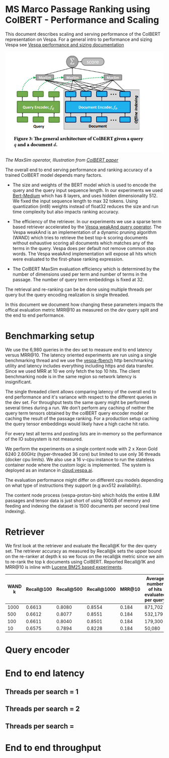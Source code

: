 <!-- Copyright Verizon Media. Licensed under the terms of the Apache 2.0 license. See LICENSE in the project root.-->

# MS Marco Passage Ranking using ColBERT - Performance and Scaling

This document describes scaling and serving performance of the ColBERT representation on Vespa. For a general intro to performance
and sizing Vespa see [Vespa performance and sizing documentation](https://docs.vespa.ai/documentation/performance/sizing-search.html)

![Colbert MaxSim](img/colbert_illustration_zoom.png)

*The MaxSim operator, Illustration from [ColBERT paper](https://arxiv.org/abs/2004.12832)*

The overall end to end serving performance and ranking accuracy of a trained ColBERT model depends many factors.

- The size and weights of the BERT model which is used to encode the query and the query input sequence length. In our experiments we used [Bert-Medium](https://huggingface.co/google/bert_uncased_L-8_H-512_A-8)
which has 8 layers, and uses hidden dimensionality 512. We fixed the input sequence length to max 32 tokens. Using quantization (int8) weights instead of float32 reduces the
size and run time complexity but also impacts ranking accuracy. 

- The efficiency of the retriever. In our experiments we use a sparse term based retriever accelerated 
by the [Vespa weakAnd query operator](https://docs.vespa.ai/en/using-wand-with-vespa.html). 
The Vespa weakAnd is an implementation of a dynamic pruning algorithm (WAND) which tries
to retrieve the best top-k scoring documents without exhaustive scoring all documents which matches any of the terms in the query. Vespa
does per default not remove common stop words. The Vespa weakAnd implementation will expose all hits which were evaluated to the first-phase ranking expression.

- The ColBERT MaxSim evaluation efficiency which is determined by the number of dimensions used per term and number of terms in the passage. The number of query term embeddings is fixed at 32. 

The retrieval and re-ranking can be be done using multiple threads per query but the query encoding realization is single threaded.  

In this document we document how changing these parameters impacts the offical evaluation metric MRR@10 as measured on 
 the *dev* query split and the end to end performance.  

# Benchmarking setup
We use the 6,980 queries in the dev set to measure end to end latency versus MRR@10.  The latency oriented experiments are run using a single
benchmarking thread and we use the [vespa-fbench](https://docs.vespa.ai/documentation/performance/vespa-benchmarking.html)
http benchmarking utility and latency includes everything including https and data transfer. Since we used MRR at 10 we only fetch the top 10 hits. 
The client benchmarking node is in the same region so network latency is insignificant.  

The single threaded client allows comparing latency of the overall end to end performance and it's variance with respect to the 
different queries in the dev set.  For throughput tests the same query might be performed several times during a run.
We don't perform any caching of neither the query term tensors obtained by the colBERT query encoder model or caching the result of the passage ranking. 
For a production setup caching the query tensor embeddings would likely have a high cache hit ratio. 

For every test all terms and posting 
lists are in-memory so the performance of the IO subsystem is not measured.  

We perform the experiments on a single content node with 2 x Xeon Gold 6240 2.60GHz (hyper-threaded 36 core) but limited to use only 36 threads (docker cpu limits). 
We also use a 16 v-cpu instance to run the stateless container node where the custom logic is implemented. 
The system is deployed as an instance in [cloud.vespa.ai](https://cloud.vespa.ai/).


The evaluation performance might differ on different cpu models depending on what type of instructions they support (e.g avx512 availability).

The content node process (vespa-proton-bin) which holds the entire 8.8M passages and tensor data is just short of using 100GB of memory and feeding and indexing the dataset is 1500 documents per second 
(real time indexing).


# Retriever 

We first look at the retriever and evaluate the Recall@K for the dev query set. The retriever accuracy as measured by Recall@k sets the upper bound on the re-ranker at depth k so we focus on the recall@k metric 
since we aim to re-rank the top k documents using ColBERT. Reported Recall@1K and MRR@10 is inline with [Lucene BM25 based experiments](https://github.com/castorini/anserini/blob/master/docs/experiments-msmarco-passage.md).
 

| WAND k  |  Recall@100 | Recall@500 | Recall@1000 | MRR@10                 |Average number of hits evaluated per query|
|---------|-------------|------------|-------------|------------------------|------------------------------------------|
|1000     |      0.6613 |0.8080      |0.8554       |0.184                   | 871,702                                  |
| 500     |      0.6612 |0.8077      |0.8551       |0.184                   | 532,179                                  |
| 100     |      0.6611 |0.8040      |0.8501       |0.184                   | 179,300                                  |
|  10     |      0.6575 |0.7894      |0.8228       |0.184                   |  50,080                                  |



# Query encoder 



# End to end latency 

## Threads per search = 1

## Threads per search = 2


## Threads per search = 


# End to end throughput








